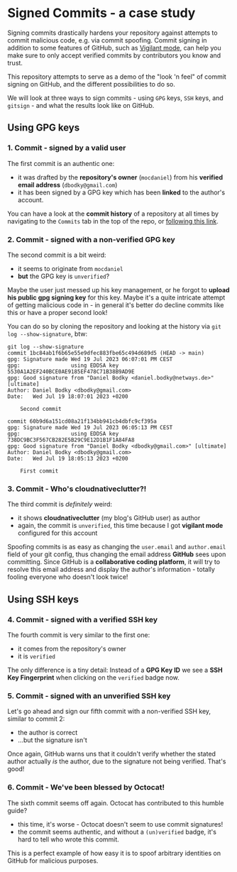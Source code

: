 # Signed Commits - a case study

Signing commits drastically hardens your repository against attempts to commit malicious code, e.g. via commit spoofing. Commit signing in addition to some features of GitHub, such as [Vigilant mode](https://docs.github.com/en/authentication/managing-commit-signature-verification/displaying-verification-statuses-for-all-of-your-commits), can help you make sure to only accept verified commits by contributors you know and trust. 

This repository attempts to serve as a demo of the "look 'n feel" of commit signing on GitHub, and the different possibilities to do so.

We will look at three ways to sign commits - using `GPG` keys, `SSH` keys, and `gitsign` - and what the results look like on GitHub.

## Using GPG keys

### 1. Commit - signed by a valid user

The first commit is an authentic one:

- it was drafted by the **repository's owner** (`mocdaniel`) from his **verified email address** (`dbodky@gmail.com`)
- it has been signed by a GPG key which has been **linked** to the author's account.

You can have a look at the **commit history** of a repository at all times by navigating to the `Commits` tab in the top of the repo, or [following this link](https://github.com/mocdaniel/signed-commits-case-study/commits/main).

### 2. Commit - signed with a non-verified GPG key

The second commit is a bit weird:

- it seems to originate from `mocdaniel`
- **but** the GPG key is `unverified`?

Maybe the user just messed up his key management, or he forgot to **upload his public gpg signing key** for this key. Maybe it's a quite intricate attempt of getting malicious code in - in general it's better do decline commits like this or have a proper second look!

You can do so by cloning the repository and looking at the history via `git log --show-signature`, btw:

```console
git log --show-signature
commit 1bc84ab1f6b65e55e9dfec883fbe65c494d689d5 (HEAD -> main)
gpg: Signature made Wed 19 Jul 2023 06:07:01 PM CEST
gpg:                using EDDSA key 5530A1A2EF240BCE0AE9185EF478C71B38B9AD9E
gpg: Good signature from "Daniel Bodky <daniel.bodky@netways.de>" [ultimate]
Author: Daniel Bodky <dbodky@gmail.com>
Date:   Wed Jul 19 18:07:01 2023 +0200

    Second commit

commit 60b9d6a151cd08a21f134bb941cb4dbfc9cf395a
gpg: Signature made Wed 19 Jul 2023 06:05:13 PM CEST
gpg:                using EDDSA key 738DC9BC3F567CB282E5B29C9E12D1B1F1A84FA8
gpg: Good signature from "Daniel Bodky <dbodky@gmail.com>" [ultimate]
Author: Daniel Bodky <dbodky@gmail.com>
Date:   Wed Jul 19 18:05:13 2023 +0200

    First commit
```
### 3. Commit - Who's cloudnativeclutter?!

The third commit is *definitely* weird:

- it shows **cloudnativeclutter** (my blog's GitHub user) as author
- again, the commit is `unverified`, this time because I got **vigilant mode** configured for this account

Spoofing commits is as easy as changing the `user.email` and `author.email` field of your git config, thus changing the email address **GitHub** sees upon committing. Since GitHub is a **collaborative coding platform**, it will try to resolve this email address and display the author's information - totally fooling everyone who doesn't look twice!


## Using SSH keys

### 4. Commit - signed with a verified SSH key

The fourth commit is very similar to the first one:

- it comes from the repository's owner
- it is `verified`

The only difference is a tiny detail: Instead of a **GPG Key ID** we see a **SSH Key Fingerprint** when clicking on the `verified` badge now.

### 5. Commit - signed with an unverified SSH key

Let's go ahead and sign our fifth commit with a non-verified SSH key, similar to commit 2:

- the author is correct
- ...but the signature isn't

Once again, GitHub warns uns that it couldn't verify whether the stated author actually *is* the author, due to the signature not being verified. That's good!

### 6. Commit - We've been blessed by Octocat!

The sixth commit seems off again. Octocat has contributed to this humble guide?

- this time, it's worse - Octocat doesn't seem to use commit signatures!
- the commit seems authentic, and without a `(un)verified` badge, it's hard to tell who wrote this commit.

This is a perfect example of how easy it is to spoof arbitrary identities on GitHub for malicious purposes.
